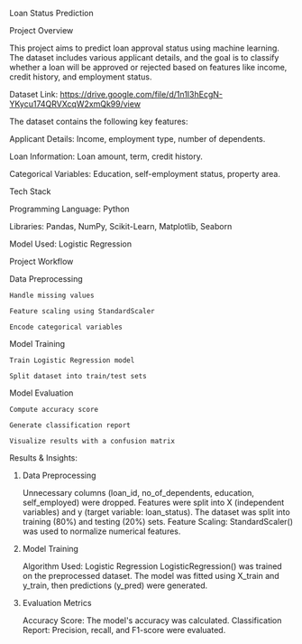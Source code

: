 Loan Status Prediction

Project Overview

This project aims to predict loan approval status using machine learning. The dataset includes various applicant details, and the goal is to classify whether a loan will be approved or rejected based on features like income, credit history, and employment status.

Dataset Link: https://drive.google.com/file/d/1n1I3hEcgN-YKycu174QRVXcqW2xmQk99/view

The dataset contains the following key features:

  Applicant Details: Income, employment type, number of dependents.

  Loan Information: Loan amount, term, credit history.
  
  Categorical Variables: Education, self-employment status, property area.

Tech Stack

  Programming Language: Python

  Libraries: Pandas, NumPy, Scikit-Learn, Matplotlib, Seaborn

  Model Used: Logistic Regression

Project Workflow

  Data Preprocessing

    Handle missing values

    Feature scaling using StandardScaler

    Encode categorical variables

  Model Training

    Train Logistic Regression model

    Split dataset into train/test sets

  Model Evaluation

    Compute accuracy score

    Generate classification report

    Visualize results with a confusion matrix

Results & Insights:
1. Data Preprocessing

    Unnecessary columns (loan_id, no_of_dependents, education, self_employed) were dropped.
    Features were split into X (independent variables) and y (target variable: loan_status).
    The dataset was split into training (80%) and testing (20%) sets.
    Feature Scaling: StandardScaler() was used to normalize numerical features.

2. Model Training

    Algorithm Used: Logistic Regression
    LogisticRegression() was trained on the preprocessed dataset.
    The model was fitted using X_train and y_train, then predictions (y_pred) were generated.

3. Evaluation Metrics

    Accuracy Score: The model's accuracy was calculated.
    Classification Report: Precision, recall, and F1-score were evaluated.
